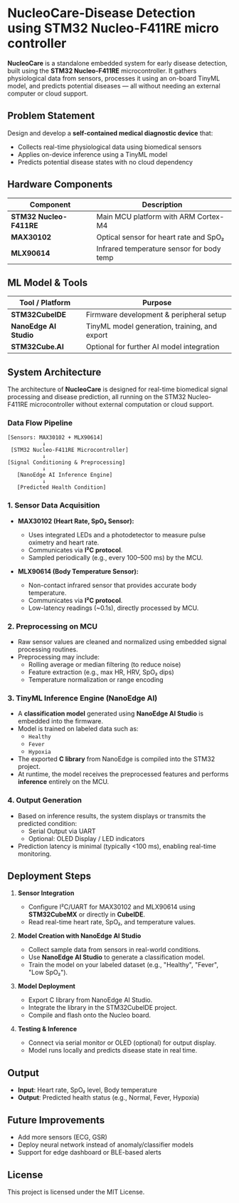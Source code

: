 # NucleoCare-Disease Detection using STM32 Nucleo-F411RE micro controller

**NucleoCare** is a standalone embedded system for early disease detection, built using the **STM32 Nucleo-F411RE** microcontroller. It gathers physiological data from sensors, processes it using an on-board TinyML model, and predicts potential diseases — all without needing an external computer or cloud support.


## Problem Statement

Design and develop a **self-contained medical diagnostic device** that:
- Collects real-time physiological data using biomedical sensors
- Applies on-device inference using a TinyML model
- Predicts potential disease states with no cloud dependency


## Hardware Components

| Component         | Description                                      |
|------------------|--------------------------------------------------|
| **STM32 Nucleo-F411RE** | Main MCU platform with ARM Cortex-M4          |
| **MAX30102**      | Optical sensor for heart rate and SpO₂          |
| **MLX90614**      | Infrared temperature sensor for body temp       |


## ML Model & Tools

| Tool / Platform     | Purpose                                      |
|---------------------|----------------------------------------------|
| **STM32CubeIDE**     | Firmware development & peripheral setup      |
| **NanoEdge AI Studio** | TinyML model generation, training, and export |
| **STM32Cube.AI**     | Optional for further AI model integration    |


## System Architecture

The architecture of **NucleoCare** is designed for real-time biomedical signal processing and disease prediction, all running on the STM32 Nucleo-F411RE microcontroller without external computation or cloud support.

### Data Flow Pipeline

```text
[Sensors: MAX30102 + MLX90614]
           ↓
 [STM32 Nucleo-F411RE Microcontroller]
           ↓
[Signal Conditioning & Preprocessing]
           ↓
   [NanoEdge AI Inference Engine]
           ↓
   [Predicted Health Condition]
```

### 1. Sensor Data Acquisition

- **MAX30102 (Heart Rate, SpO₂ Sensor):**
  - Uses integrated LEDs and a photodetector to measure pulse oximetry and heart rate.
  - Communicates via **I²C protocol**.
  - Sampled periodically (e.g., every 100–500 ms) by the MCU.

- **MLX90614 (Body Temperature Sensor):**
  - Non-contact infrared sensor that provides accurate body temperature.
  - Communicates via **I²C protocol**.
  - Low-latency readings (~0.1s), directly processed by MCU.

### 2. Preprocessing on MCU

- Raw sensor values are cleaned and normalized using embedded signal processing routines.
- Preprocessing may include:
  - Rolling average or median filtering (to reduce noise)
  - Feature extraction (e.g., max HR, HRV, SpO₂ dips)
  - Temperature normalization or range encoding

### 3. TinyML Inference Engine (NanoEdge AI)

- A **classification model** generated using **NanoEdge AI Studio** is embedded into the firmware.
- Model is trained on labeled data such as:
  - `Healthy`
  - `Fever`
  - `Hypoxia`
- The exported **C library** from NanoEdge is compiled into the STM32 project.
- At runtime, the model receives the preprocessed features and performs **inference** entirely on the MCU.

### 4. Output Generation

- Based on inference results, the system displays or transmits the predicted condition:
  - Serial Output via UART
  - Optional: OLED Display / LED indicators
- Prediction latency is minimal (typically <100 ms), enabling real-time monitoring.


## Deployment Steps

1. **Sensor Integration**  
   - Configure I²C/UART for MAX30102 and MLX90614 using **STM32CubeMX** or directly in **CubeIDE**.
   - Read real-time heart rate, SpO₂, and temperature values.

2. **Model Creation with NanoEdge AI Studio**  
   - Collect sample data from sensors in real-world conditions.
   - Use **NanoEdge AI Studio** to generate a classification model.
   - Train the model on your labeled dataset (e.g., "Healthy", "Fever", "Low SpO₂").

3. **Model Deployment**  
   - Export C library from NanoEdge AI Studio.
   - Integrate the library in the STM32CubeIDE project.
   - Compile and flash onto the Nucleo board.

4. **Testing & Inference**  
   - Connect via serial monitor or OLED (optional) for output display.
   - Model runs locally and predicts disease state in real time.
  

## Output

- **Input**: Heart rate, SpO₂ level, Body temperature  
- **Output**: Predicted health status (e.g., Normal, Fever, Hypoxia)


## Future Improvements
- Add more sensors (ECG, GSR)
- Deploy neural network instead of anomaly/classifier models
- Support for edge dashboard or BLE-based alerts


## License
This project is licensed under the MIT License.




